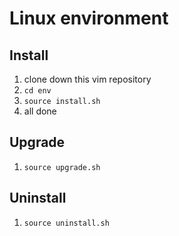 # Linux environment

## Install
1. clone down this vim repository
2. `cd env`
3. `source install.sh`
4. all done

## Upgrade
1. `source upgrade.sh`

## Uninstall
1. `source uninstall.sh`

